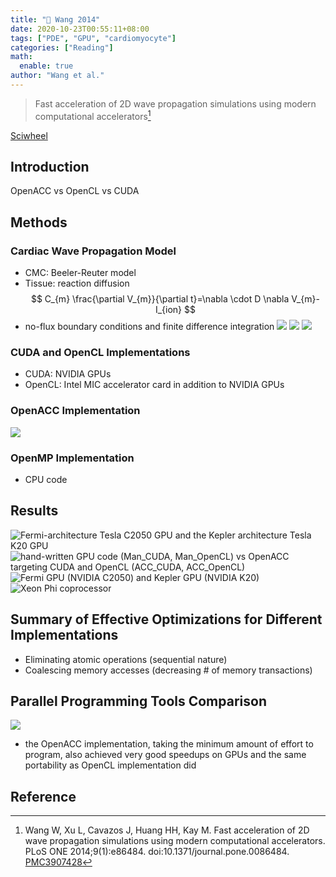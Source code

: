 ```yaml
---
title: "📒 Wang 2014"
date: 2020-10-23T00:55:11+08:00
tags: ["PDE", "GPU", "cardiomyocyte"]
categories: ["Reading"]
math:
  enable: true
author: "Wang et al."
---
```


> Fast acceleration of 2D wave propagation simulations using modern computational accelerators[^Wang2014]

[Sciwheel](https://sciwheel.com/work/#/items/3960975)

<!--more-->

## Introduction
OpenACC vs OpenCL vs CUDA

## Methods
### Cardiac Wave Propagation Model
* CMC: Beeler-Reuter model
* Tissue: reaction diffusion
$$
C_{m} \frac{\partial V_{m}}{\partial t}=\nabla \cdot D \nabla V_{m}-I_{ion}
$$
* no-flux boundary conditions and finite difference integration
![](https://journals.plos.org/plosone/article/figure/image?size=large&id=10.1371/journal.pone.0086484.g001)
![](https://journals.plos.org/plosone/article/figure/image?size=large&id=10.1371/journal.pone.0086484.g002)
![](https://journals.plos.org/plosone/article/figure/image?size=large&id=10.1371/journal.pone.0086484.g003)
### CUDA and OpenCL Implementations
* CUDA: NVIDIA GPUs
* OpenCL: Intel MIC accelerator card in addition to NVIDIA GPUs

### OpenACC Implementation
![](https://journals.plos.org/plosone/article/figure/image?size=large&id=10.1371/journal.pone.0086484.g004)

### OpenMP Implementation
* CPU code

## Results
![](https://journals.plos.org/plosone/article/figure/image?size=large&id=10.1371/journal.pone.0086484.g005 "Fermi-architecture Tesla C2050 GPU and the Kepler architecture Tesla K20 GPU")
![](https://journals.plos.org/plosone/article/figure/image?size=large&id=10.1371/journal.pone.0086484.g006 "hand-written GPU code (Man_CUDA, Man_OpenCL) vs OpenACC targeting CUDA and OpenCL (ACC_CUDA, ACC_OpenCL)")
![](https://journals.plos.org/plosone/article/figure/image?size=large&id=10.1371/journal.pone.0086484.g007 " Fermi GPU (NVIDIA C2050) and Kepler GPU (NVIDIA K20)")
![](https://journals.plos.org/plosone/article/figure/image?size=large&id=10.1371/journal.pone.0086484.g008 "Xeon Phi coprocessor")

## Summary of Effective Optimizations for Different Implementations
* Eliminating atomic operations (sequential nature)
* Coalescing memory accesses (decreasing # of memory transactions)

## Parallel Programming Tools Comparison
![](https://journals.plos.org/plosone/article/figure/image?size=large&id=10.1371/journal.pone.0086484.t001)
* the OpenACC implementation, taking the minimum amount of effort to program, also achieved very good speedups on GPUs and the same portability as OpenCL implementation did

## Reference
[^Wang2014]: Wang W, Xu L, Cavazos J, Huang HH, Kay M. Fast acceleration of 2D wave propagation simulations using modern computational accelerators. PLoS ONE 2014;9(1):e86484. doi:10.1371/journal.pone.0086484. [PMC3907428](http://www.ncbi.nlm.nih.gov/pmc/articles/PMC3907428)

